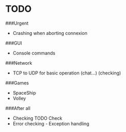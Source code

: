 # TODO

###Urgent
- Crashing when aborting connexion

###GUI
- Console commands

###Network
- TCP to UDP for basic operation (chat...) (checking)

###Games
- SpaceShip
- Volley

###After all
- Checking TODO Check
- Error checking - Exception handling
